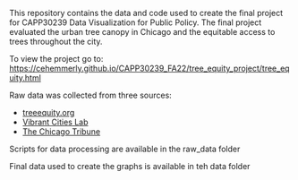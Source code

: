 This repository contains the data and code used to create the final project for CAPP30239 Data Visualization for
Public Policy. The final project evaluated the urban tree canopy in Chicago and the equitable access to trees 
throughout the city.

To view the project go to:
https://cehemmerly.github.io/CAPP30239_FA22/tree_equity_project/tree_equity.html

Raw data was collected from three sources:
  * [treeequity.org](https://www.treeequityscore.org/)
  * [Vibrant Cities Lab](https://www.vibrantcitieslab.com/resources/tree-canopy-goals-for-us-cities/)
  * [The Chicago Tribune](https://www.chicagotribune.com/news/environment/ct-chicago-trees-equity-20220612-prpuxgsabzc2fa4fnwnyf4fbku-story.html)

Scripts for data processing are available in the raw_data folder

Final data used to create the graphs is available in teh data folder


